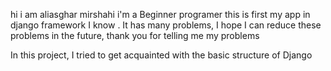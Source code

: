 hi i am aliasghar mirshahi
i'm a Beginner programer
this is first my app in django framework 
I know . It has many problems, 
I hope I can reduce these problems in the future, 
thank you for telling me my problems 


In this project, I tried to get acquainted with the basic structure of Django 

